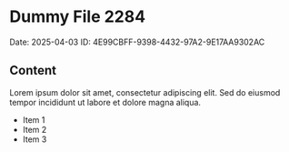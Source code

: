 # Dummy File 2284

Date: 2025-04-03
ID: 4E99CBFF-9398-4432-97A2-9E17AA9302AC

## Content

Lorem ipsum dolor sit amet, consectetur adipiscing elit.
Sed do eiusmod tempor incididunt ut labore et dolore magna aliqua.

* Item 1
* Item 2
* Item 3


